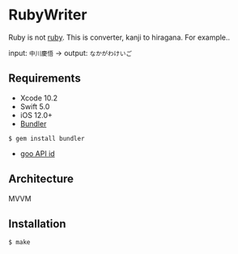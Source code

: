 # RubyWriter

Ruby is not [ruby](https://www.ruby-lang.org/ja/).
This is converter, kanji to hiragana.
For example..

input: `中川慶悟` -> output: `なかがわけいご`

## Requirements

* Xcode 10.2
* Swift 5.0
* iOS 12.0+
* [Bundler](https://bundler.io/)
```
$ gem install bundler
```

* [goo API id](https://labs.goo.ne.jp/api/jp/hiragana-translation/)

## Architecture

MVVM

## Installation

```
$ make
```
